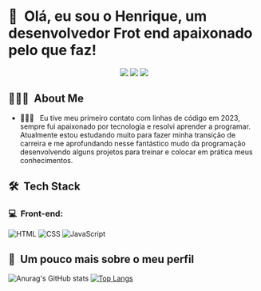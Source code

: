 <h1>👋 &nbsp;Olá, eu sou o Henrique, um desenvolvedor Frot end apaixonado pelo que faz!</h1>
<p align="center">
<a href="https://www.instagram.com/rick_sant/"><img src="https://img.shields.io/badge/-@rick_sant_-E4405F?style=flat-square&logo=Instagram&logoColor=white"/></a>
<a href="#"><img src="https://img.shields.io/badge/-Henrique%20Santana-0077B5?style=flat-square&logo=Linkedin&logoColor=white"/></a>
<a href="mailto:rickeletrotec@gmail.com"><img src="https://img.shields.io/badge/-rickeletrotec@gmail.com-D14836?style=flat-square&logo=Gmail&logoColor=white"/></a>

</p>

<h2> 👨🏻‍💻 &nbsp;About Me </h2>

- 👨🏻‍💻 &nbsp; Eu tive meu primeiro contato com linhas de código em 2023, sempre fui apaixonado por tecnologia e resolvi aprender a programar. Atualmente estou estudando muito para fazer minha transição de carreira e me aprofundando nesse fantástico mudo da programação desenvolvendo alguns projetos para treinar e colocar em prática meus conhecimentos.

<h2> 🛠 &nbsp;Tech Stack</h2>
<h3>💻 &nbsp;Front-end:</h3>

![HTML](https://img.shields.io/badge/-HTML-333333?style=flat&logo=HTML5)
![CSS](https://img.shields.io/badge/-CSS-333333?style=flat&logo=CSS3&logoColor=1572B6)
![JavaScript](https://img.shields.io/badge/-JavaScript-333333?style=flat&logo=javascript)


<h2>🚀 &nbsp;Um pouco mais sobre o meu perfil</h2>

![Anurag's GitHub stats](https://github-readme-stats.vercel.app/api?username=Henrique38&show_icons=true&theme=merko)
[![Top Langs](https://github-readme-stats.vercel.app/api/top-langs/?username=Henrique38)](https://github.com/anuraghazra/github-readme-stats)
